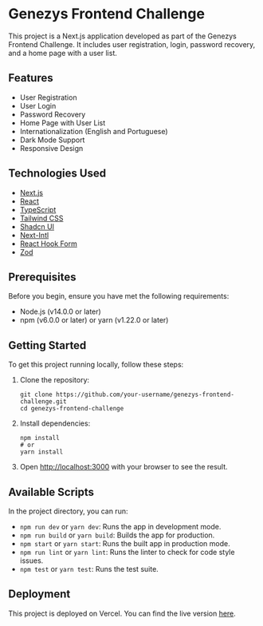 # Genezys Frontend Challenge

This project is a Next.js application developed as part of the Genezys Frontend Challenge. It includes user registration, login, password recovery, and a home page with a user list.

## Features

- User Registration
- User Login
- Password Recovery
- Home Page with User List
- Internationalization (English and Portuguese)
- Dark Mode Support
- Responsive Design

## Technologies Used

- [Next.js](https://nextjs.org/)
- [React](https://reactjs.org/)
- [TypeScript](https://www.typescriptlang.org/)
- [Tailwind CSS](https://tailwindcss.com/)
- [Shadcn UI](https://ui.shadcn.com/)
- [Next-Intl](https://next-intl-docs.vercel.app/)
- [React Hook Form](https://react-hook-form.com/)
- [Zod](https://github.com/colinhacks/zod)

## Prerequisites

Before you begin, ensure you have met the following requirements:

- Node.js (v14.0.0 or later)
- npm (v6.0.0 or later) or yarn (v1.22.0 or later)

## Getting Started

To get this project running locally, follow these steps:

1. Clone the repository:

   ```
   git clone https://github.com/your-username/genezys-frontend-challenge.git
   cd genezys-frontend-challenge
   ```

2. Install dependencies:

   ```
   npm install
   # or
   yarn install
   ```

3. Open [http://localhost:3000](http://localhost:3000) with your browser to see the result.

## Available Scripts

In the project directory, you can run:

- `npm run dev` or `yarn dev`: Runs the app in development mode.
- `npm run build` or `yarn build`: Builds the app for production.
- `npm start` or `yarn start`: Runs the built app in production mode.
- `npm run lint` or `yarn lint`: Runs the linter to check for code style issues.
- `npm test` or `yarn test`: Runs the test suite.

## Deployment

This project is deployed on Vercel. You can find the live version [here](https://genezys-frontend-challenge.vercel.app/).
